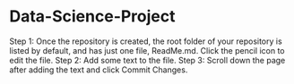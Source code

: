 # Data-Science-Project
Step 1: Once the repository is created, the root folder of your repository is listed by default, and has just one file, ReadMe.md. Click the pencil icon to edit the file.
Step 2: Add some text to the file.
Step 3: Scroll down the page after adding the text and click Commit Changes.
